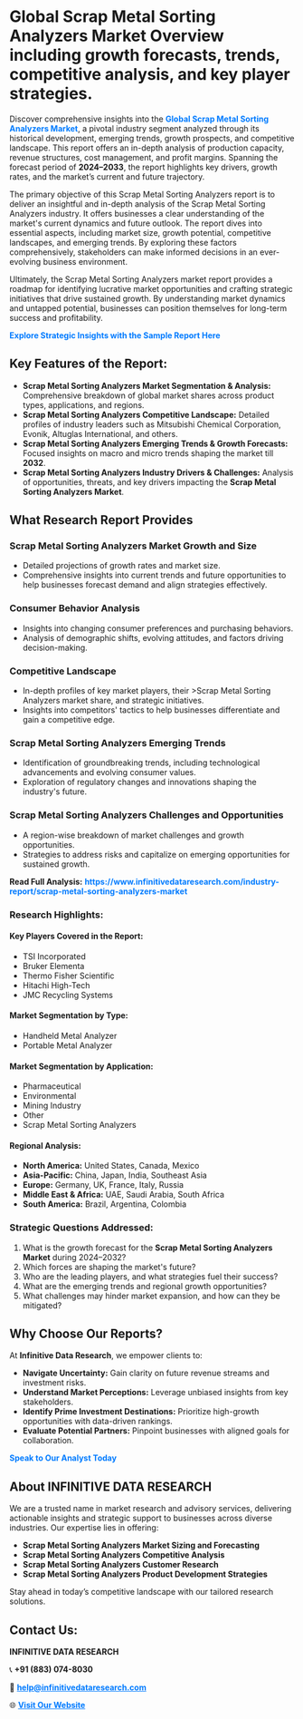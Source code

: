 <h1>Global Scrap Metal Sorting Analyzers Market Overview including growth forecasts, trends, competitive analysis, and key player strategies.</h1>
<p>
Discover comprehensive insights into the 
<a href="https://www.infinitivedataresearch.com/industry-report/scrap-metal-sorting-analyzers-market" rel="dofollow" style="color: #007BFF; text-decoration: none;"><strong>Global Scrap Metal Sorting Analyzers Market</strong></a>, a pivotal industry segment analyzed through its historical development, emerging trends, growth prospects, and competitive landscape. This report offers an in-depth analysis of production capacity, revenue structures, cost management, and profit margins. Spanning the forecast period of <strong>2024–2033</strong>, the report highlights key drivers, growth rates, and the market’s current and future trajectory.
</p>
<p>
The primary objective of this Scrap Metal Sorting Analyzers report is to deliver an insightful and in-depth analysis of the Scrap Metal Sorting Analyzers industry. It offers businesses a clear understanding of the market's current dynamics and future outlook. The report dives into essential aspects, including market size, growth potential, competitive landscapes, and emerging trends. By exploring these factors comprehensively, stakeholders can make informed decisions in an ever-evolving business environment.
</p>
<p>
Ultimately, the Scrap Metal Sorting Analyzers market report provides a roadmap for identifying lucrative market opportunities and crafting strategic initiatives that drive sustained growth. By understanding market dynamics and untapped potential, businesses can position themselves for long-term success and profitability.
</p>
<p>
<a href="https://www.infinitivedataresearch.com/request-sample/reportId=103347" style="color: #007BFF; text-decoration: none;"><strong>Explore Strategic Insights with the Sample Report Here</strong></a>
</p>

<h2>Key Features of the Report:</h2>
<ul>
<li><strong>Scrap Metal Sorting Analyzers Market Segmentation & Analysis:</strong> Comprehensive breakdown of global market shares across product types, applications, and regions.</li>
<li><strong>Scrap Metal Sorting Analyzers Competitive Landscape:</strong> Detailed profiles of industry leaders such as Mitsubishi Chemical Corporation, Evonik, Altuglas International, and others.</li>
<li><strong>Scrap Metal Sorting Analyzers Emerging Trends & Growth Forecasts:</strong> Focused insights on macro and micro trends shaping the market till <strong>2032</strong>.</li>
<li><strong>Scrap Metal Sorting Analyzers Industry Drivers & Challenges:</strong> Analysis of opportunities, threats, and key drivers impacting the <strong>Scrap Metal Sorting Analyzers Market</strong>.</li>
</ul>

<h2>What Research Report Provides</h2>
<h3>Scrap Metal Sorting Analyzers Market Growth and Size</h3>
<ul>
<li>Detailed projections of growth rates and market size.</li>
<li>Comprehensive insights into current trends and future opportunities to help businesses forecast demand and align strategies effectively.</li>
</ul>

<h3>Consumer Behavior Analysis</h3>
<ul>
<li>Insights into changing consumer preferences and purchasing behaviors.</li>
<li>Analysis of demographic shifts, evolving attitudes, and factors driving decision-making.</li>
</ul>

<h3>Competitive Landscape</h3>
<ul>
<li>In-depth profiles of key market players, their >Scrap Metal Sorting Analyzers market share, and strategic initiatives.</li>
<li>Insights into competitors' tactics to help businesses differentiate and gain a competitive edge.</li>
</ul>

<h3>Scrap Metal Sorting Analyzers Emerging Trends</h3>
<ul>
<li>Identification of groundbreaking trends, including technological advancements and evolving consumer values.</li>
<li>Exploration of regulatory changes and innovations shaping the industry's future.</li>
</ul>

<h3>Scrap Metal Sorting Analyzers Challenges and Opportunities</h3>
<ul>
<li>A region-wise breakdown of market challenges and growth opportunities.</li>
<li>Strategies to address risks and capitalize on emerging opportunities for sustained growth.</li>
</ul>
<p><strong>Read Full Analysis:</strong> <a href="https://www.infinitivedataresearch.com/industry-report/scrap-metal-sorting-analyzers-market" rel="dofollow" style="color: #007BFF; text-decoration: none;"><strong>https://www.infinitivedataresearch.com/industry-report/scrap-metal-sorting-analyzers-market</strong></a></p>
<h3>Research Highlights:</h3>
<h4>Key Players Covered in the Report:</h4>
<ul><li>TSI Incorporated</li><li>Bruker Elementa</li><li>Thermo Fisher Scientific</li><li>Hitachi High-Tech</li><li>JMC Recycling Systems</li></ul>
<h4>Market Segmentation by Type:</h4>
<ul><li>Handheld Metal Analyzer</li><li>Portable Metal Analyzer</li></ul>
<h4>Market Segmentation by Application:</h4>
<ul><li>Pharmaceutical</li><li>Environmental</li><li>Mining Industry</li><li>Other</li><li>Scrap Metal Sorting Analyzers</li></ul>

<h4>Regional Analysis:</h4>
<ul>
<li><strong>North America:</strong> United States, Canada, Mexico</li>
<li><strong>Asia-Pacific:</strong> China, Japan, India, Southeast Asia</li>
<li><strong>Europe:</strong> Germany, UK, France, Italy, Russia</li>
<li><strong>Middle East & Africa:</strong> UAE, Saudi Arabia, South Africa</li>
<li><strong>South America:</strong> Brazil, Argentina, Colombia</li>
</ul>

<h3>Strategic Questions Addressed:</h3>
<ol>
<li>What is the growth forecast for the <strong>Scrap Metal Sorting Analyzers Market</strong> during 2024–2032?</li>
<li>Which forces are shaping the market's future?</li>
<li>Who are the leading players, and what strategies fuel their success?</li>
<li>What are the emerging trends and regional growth opportunities?</li>
<li>What challenges may hinder market expansion, and how can they be mitigated?</li>
</ol>

<h2>Why Choose Our Reports?</h2>
<p>At <strong>Infinitive Data Research</strong>, we empower clients to:</p>
<ul>
<li><strong>Navigate Uncertainty:</strong> Gain clarity on future revenue streams and investment risks.</li>
<li><strong>Understand Market Perceptions:</strong> Leverage unbiased insights from key stakeholders.</li>
<li><strong>Identify Prime Investment Destinations:</strong> Prioritize high-growth opportunities with data-driven rankings.</li>
<li><strong>Evaluate Potential Partners:</strong> Pinpoint businesses with aligned goals for collaboration.</li>
</ul>
<p><a href="https://www.infinitivedataresearch.com/industry-report/scrap-metal-sorting-analyzers-market" rel="dofollow" style="color: #007BFF; text-decoration: none;"><strong>Speak to Our Analyst Today</strong></a></p>

<h2>About INFINITIVE DATA RESEARCH</h2>
<p>We are a trusted name in market research and advisory services, delivering actionable insights and strategic support to businesses across diverse industries. Our expertise lies in offering:</p>
<ul>
<li><strong>Scrap Metal Sorting Analyzers Market Sizing and Forecasting</strong></li>
<li><strong>Scrap Metal Sorting Analyzers Competitive Analysis</strong></li>
<li><strong>Scrap Metal Sorting Analyzers Customer Research</strong></li>
<li><strong>Scrap Metal Sorting Analyzers Product Development Strategies</strong></li>
</ul>
<p>Stay ahead in today’s competitive landscape with our tailored research solutions.</p>

<h2>Contact Us:</h2>
<p><strong>INFINITIVE DATA RESEARCH</strong></p>
<p>📞 <strong>+91 (883) 074-8030</strong></p>
<p>📧 <strong><a href="mailto:help@infinitivedataresearch.com" style="color: #007BFF;">help@infinitivedataresearch.com</a></strong></p>
<p>🌐 <strong><a href="https://www.infinitivedataresearch.com" rel="dofollow" style="color: #007BFF;">Visit Our Website</a></strong></p>